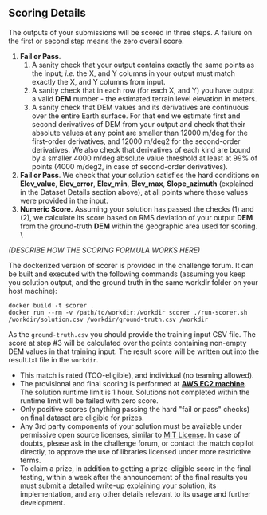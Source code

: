 ## Scoring Details
The outputs of your submissions will be scored in three steps. A failure on the first or second step means the zero overall score.


1. **Fail or Pass**.
    1. A sanity check that your output contains exactly the same points as the input; _i.e._ the X, and Y columns in your output must match exactly the X, and Y columns from input.
    2. A sanity check that in each row (for each X, and Y) you have output a valid **DEM** number - the estimated terrain level elevation in meters.
    3. A sanity check that DEM values and its derivatives are continuous over the entire Earth surface. For that end we estimate first and second derivatives of DEM from your output and check that their absolute values at any point are smaller than 12000 m/deg for the first-order derivatives, and 12000 m/deg2 for the second-order derivatives. We also check that derivatives of each kind are bound by a smaller 4000 m/deg absolute value threshold at least at 99% of points (4000 m/deg2, in case of second-order derivatives).
2. **Fail or Pass**. We check that your solution satisfies the hard conditions on **Elev_value**, **Elev_error**, **Elev_min**, **Elev_max**, **Slope_azimuth** (explained in the Dataset Details section above), at all points where these values were provided in the input.
3. **Numeric Score.** Assuming your solution has passed the checks (1) and (2), we calculate its score based on RMS deviation of your output **DEM** from the ground-truth **DEM** within the geographic area used for scoring. \
 \

_(DESCRIBE HOW THE SCORING FORMULA WORKS HERE)_


The dockerized version of scorer is provided in the challenge forum. It can be built and executed with the following commands (assuming you keep you solution output, and the ground truth in the same workdir folder on your host machine):

```
docker build -t scorer .
docker run --rm -v /path/to/workdir:/workdir scorer ./run-scorer.sh /workdir/solution.csv /workdir/ground-truth.csv /workdir
```


As the `ground-truth.csv` you should provide the training input CSV file. The score at step #3 will be calculated over the points containing non-empty DEM values in that training input. The result score will be written out into the result.txt file in the `workdir`.



*   This match is rated (TCO-eligible), and individual (no teaming allowed).
*   The provisional and final scoring is performed at **[AWS EC2 machine](https://aws.amazon.com/ec2/instance-types/)**. The solution runtime limit is 1 hour. Solutions not completed within the runtime limit will be failed with zero score.
*   Only positive scores (anything passing the hard "fail or pass" checks) on final dataset are eligible for prizes.
*   Any 3rd party components of your solution must be available under permissive open source licenses, similar to [MIT License](https://en.wikipedia.org/wiki/MIT_License). In case of doubts, please ask in the challenge forum, or contact the match copilot directly, to approve the use of libraries licensed under more restrictive terms.
*   To claim a prize, in addition to getting a prize-eligible score in the final testing, within a week after the announcement of the final results you must submit a detailed write-up explaining your solution, its implementation, and any other details relevant to its usage and further development.